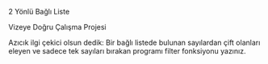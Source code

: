 2 Yönlü Bağlı Liste

Vizeye Doğru Çalışma Projesi

Azıcık ilgi çekici olsun dedik:
Bir bağlı listede bulunan sayılardan çift olanları eleyen ve sadece tek sayıları bırakan programı filter fonksiyonu yazınız.

